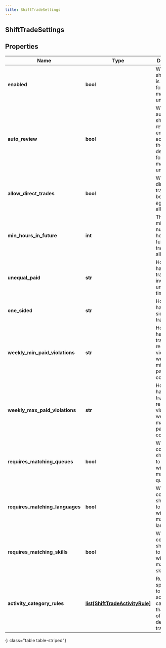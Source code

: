 ```yaml
---
title: ShiftTradeSettings
---
```

## ShiftTradeSettings

## Properties

|Name | Type | Description | Notes|
|------------ | ------------- | ------------- | -------------|
| **enabled** | **bool** | Whether shift trading is enabled for this management unit | [optional] |
| **auto_review** | **bool** | Whether automatic shift trade review is enabled according to the rules defined in for this management unit | [optional] |
| **allow_direct_trades** | **bool** | Whether direct shift trades between agents are allowed | [optional] |
| **min_hours_in_future** | **int** | The minimum number of hours in the future shift trades are allowed | [optional] |
| **unequal_paid** | **str** | How to handle shift trades which involve unequal paid times | [optional] |
| **one_sided** | **str** | How to handle one-sided shift trades | [optional] |
| **weekly_min_paid_violations** | **str** | How to handle shift trades which result in violations of weekly minimum paid time constraint | [optional] |
| **weekly_max_paid_violations** | **str** | How to handle shift trades which result in violations of weekly maximum paid time constraint | [optional] |
| **requires_matching_queues** | **bool** | Whether to constrain shift trades to agents with matching queues | [optional] |
| **requires_matching_languages** | **bool** | Whether to constrain shift trades to agents with matching languages | [optional] |
| **requires_matching_skills** | **bool** | Whether to constrain shift trades to agents with matching skills | [optional] |
| **activity_category_rules** | [**list[ShiftTradeActivityRule]**](ShiftTradeActivityRule.html) | Rules that specify what to do with activity categories that are part of a shift defined in a trade | [optional] |
{: class="table table-striped"}


